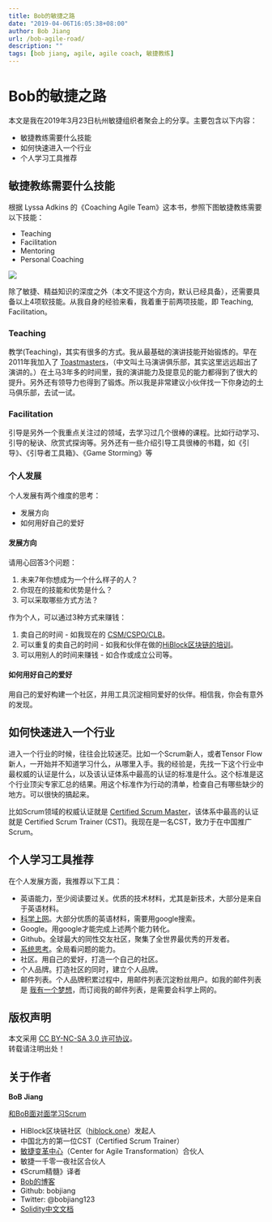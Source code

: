```yaml
---
title: Bob的敏捷之路
date: "2019-04-06T16:05:38+08:00"
author: Bob Jiang
url: /bob-agile-road/
description: ""
tags: [bob jiang, agile, agile coach, 敏捷教练]
---
```


# Bob的敏捷之路

本文是我在2019年3月23日杭州敏捷组织者聚会上的分享。主要包含以下内容：

- 敏捷教练需要什么技能
- 如何快速进入一个行业
- 个人学习工具推荐

## 敏捷教练需要什么技能
根据 Lyssa Adkins 的《Coaching Agile Team》这本书，参照下图敏捷教练需要以下技能：
- Teaching
- Facilitation
- Mentoring
- Personal Coaching

![](/images/Lyssa-Adkins-competent-coach.png)

除了敏捷、精益知识的深度之外（本文不提这个方向，默认已经具备），还需要具备以上4项软技能。从我自身的经验来看，我着重于前两项技能，即 Teaching, Facilitation。

### Teaching
教学(Teaching)，其实有很多的方式。我从最基础的演讲技能开始锻炼的。早在2011年我加入了 [Toastmasters](https://www.toastmasters.org/)，（中文叫土马演讲俱乐部，其实这里远远超出了演讲的。）在土马3年多的时间里，我的演讲能力及提意见的能力都得到了很大的提升。另外还有领导力也得到了锻炼。所以我是非常建议小伙伴找一下你身边的土马俱乐部，去试一试。

### Facilitation
引导是另外一个我重点关注过的领域，去学习过几个很棒的课程。比如行动学习、引导的秘诀、欣赏式探询等。另外还有一些介绍引导工具很棒的书籍，如《引导》、《引导者工具箱》、《Game Storming》等

### 个人发展
个人发展有两个维度的思考：

- 发展方向
- 如何用好自己的爱好

#### 发展方向
请用心回答3个问题：
1. 未来7年你想成为一个什么样子的人？
2. 你现在的技能和优势是什么？
3. 可以采取哪些方式方法？

作为个人，可以通过3种方式来赚钱：
1. 卖自己的时间 - 如我现在的 [CSM/CSPO/CLB](https://yihuode.io/brands/33)。
2. 可以重复的卖自己的时间 - 如我和伙伴在做的[HiBlock区块链的培训](http://hiblock.net)。
3. 可以用别人的时间来赚钱 - 如合作或成立公司等。

#### 如何用好自己的爱好
用自己的爱好构建一个社区，并用工具沉淀相同爱好的伙伴。相信我，你会有意外的发现。

## 如何快速进入一个行业
进入一个行业的时候，往往会比较迷茫。比如一个Scrum新人，或者Tensor Flow新人，一开始并不知道学习什么，从哪里入手。我的经验是，先找一下这个行业中最权威的认证是什么，以及该认证体系中最高的认证的标准是什么。这个标准是这个行业顶尖专家汇总的结果。用这个标准作为行动的清单，检查自己有哪些缺少的地方。可以很快的搞起来。

比如Scrum领域的权威认证就是 [Certified Scrum Master](/what-is-csm)，该体系中最高的认证就是 Certified Scrum Trainer (CST)。我现在是一名CST，致力于在中国推广Scrum。

## 个人学习工具推荐

在个人发展方面，我推荐以下工具：

- 英语能力，至少阅读要过关。优质的技术材料，尤其是新技术，大部分是来自于英语材料。
- [科学上网](https://tinyletter.com/bobjiang/letters/message)。大部分优质的英语材料，需要用google搜索。
- Google。用google才能完成上述两个能力转化。
- Github。全球最大的同性交友社区，聚集了全世界最优秀的开发者。
- [系统思考](https://github.com/bobjiang/daily-writing/blob/master/what-is-system-thinking.md)。全局看问题的能力。
- 社区。用自己的爱好，打造一个自己的社区。
- 个人品牌。打造社区的同时，建立个人品牌。
- 邮件列表。个人品牌积累过程中，用邮件列表沉淀粉丝用户。如我的邮件列表是 [我有一个梦想](https://tinyletter.com/bobjiang)，而订阅我的邮件列表，是需要会科学上网的。

## 版权声明

本文采用 [CC BY-NC-SA 3.0 许可协议](https://creativecommons.org/licenses/by-nc-sa/3.0/deed.zh)。  
转载请注明出处！

## 关于作者

**BoB Jiang**

[和BoB面对面学习Scrum](https://yihuode.io/brands/33) 

- HiBlock区块链社区（[hiblock.one](https://hiblock.one)）发起人  
- 中国北方的第一位CST（Certified Scrum Trainer）  
- [敏捷变革中心](https://www.c4at.cn/)（Center for Agile Transformation）合伙人  
- 敏捷一千零一夜社区合伙人  
- 《Scrum精髓》译者
- [Bob的博客](http://www.bobjiang.com)
- Github: bobjiang
- Twitter: @bobjiang123
- [Solidity中文文档](https://solidity-cn.readthedocs.io/zh/develop/)